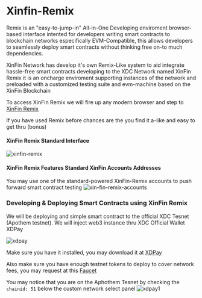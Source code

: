 
# Xinfin-Remix

Remix is an "easy-to-jump-in" All-in-One Developing enviroment browser-based interface intented for developers writing smart contracts to blockchain networks especifically EVM-Compatible, this allows developers to seamlessly deploy smart contracts without thinking free on-to much dependencies.

XinFin Network has develop it's own Remix-Like system to aid integrate hassle-free smart contracts developing to the XDC Network named XinFin Remix it is an oncharge enviroment supporting instances of the network and preloaded with a customized testing suite and evm-machine based on the XinFin Blockchain

To access XinFin Remix we will fire up any modern browser and step to [XinFin Remix](https://remix.xinfin.network)

If you have used Remix before chances are the you find it a-like and easy to get thru (bonus)

#### XinFin Remix Standard Interface

![xinfin-remix](https://user-images.githubusercontent.com/41552663/194455866-284ac945-a1b1-4b7b-be79-47fbe6e63a31.png)

#### XinFin Remix Features Standard XinFin Accounts Addresses

You may use one of the standard-powered XinFin-Remix accounts to push forward smart contract testing
![xin-fin-remix-accounts](https://user-images.githubusercontent.com/41552663/194461894-8e2fc7ea-6340-4cf4-a011-6866add71015.png)

### Developing & Deploying Smart Contracts using XinFin Remix

We will be deploying and simple smart contract to the official XDC Tesnet (Apothem testnet). We will inject web3 instance thru XDC Official Wallet XDPay

![xdpay](https://user-images.githubusercontent.com/41552663/194467016-0a91316e-b9d8-4e01-895e-7c43152d4ea3.png)

Make sure you have it installed, you may download it at [XDPay](Link)

Also make sure you have enough testnet tokens to deploy to cover network fees, you may request at this [Faucet](faucet-link)

You may notice that you are on the Aphothem Tesnet by checking the <code>chainid: 51</code> below the custom network select panel
![xdpay1](https://user-images.githubusercontent.com/41552663/194467308-139230d5-2ae5-483e-ad97-ec3f0b2e909f.png)

